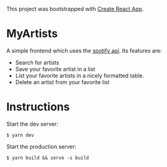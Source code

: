 This project was bootstrapped with [Create React App](https://github.com/facebook/create-react-app).

# MyArtists

A simple frontend which uses the [spotify api](https://developer.spotify.com/documentation/web-api/quick-start/). Its features are:
* Search for artists
* Save your favorite artist in a list
* List your favorite artists in a nicely formatted table.
* Delete an artist from your favorite list

# Instructions

Start the dev server:
```
$ yarn dev
```

Start the production server:
```
$ yarn build && serve -s build
```
